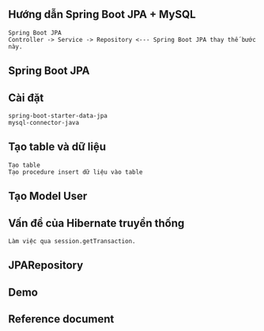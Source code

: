 ## Hướng dẫn Spring Boot JPA + MySQL
    Spring Boot JPA
    Controller -> Service -> Repository <--- Spring Boot JPA thay thế bước này.


## Spring Boot JPA

## Cài đặt
    spring-boot-starter-data-jpa
    mysql-connector-java

## Tạo table và dữ liệu
    Tạo table
    Tạo procedure insert dữ liệu vào table
    
## Tạo Model User

## Vấn đề của Hibernate truyền thống
    Làm việc qua session.getTransaction.
    

## JPARepository


## Demo


## Reference document


